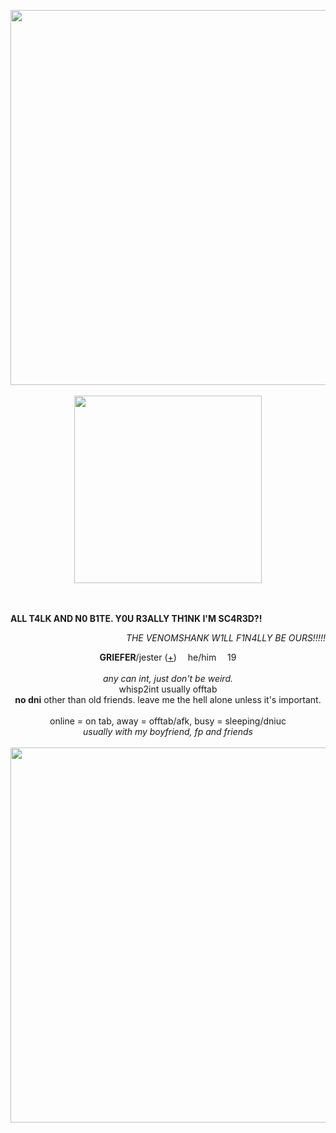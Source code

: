 <p align="center">
  <img src="https://64.media.tumblr.com/62c2542cf419fc3ee4bb67984ce95f68/45011309d13ad8d6-60/s2048x3072/bf9a51882ef2af70f1bba74a074791a74c07721b.pnj" width="600px">
  <br><br> <img src="https://i.postimg.cc/TPmk9G08/ggggggg-Photoroom.png" width="300px">
</p>
<p align="left">
  <br><br> <b>ALL T4LK AND N0 B1TE. Y0U R3ALLY TH1NK I'M SC4R3D?!</b>
  </p>
<p align="right">
  <i>THE VENOMSHANK W1LL F1N4LLY BE OURS!!!!!</i>
</p>
<p align="center">
  <b>GRIEFER</b>/jester (<a href="https://pronouns.cc/@GRIefER">+</a>) <img src="https://64.media.tumblr.com/354c37e5e4c247717f407c006163cd7f/da7239375d11dd69-26/s75x75_c1/2365a1f16a78361ab68ffb2db919152bca3cac10.gifv" width="10px"> he/him <img src="https://64.media.tumblr.com/354c37e5e4c247717f407c006163cd7f/da7239375d11dd69-26/s75x75_c1/2365a1f16a78361ab68ffb2db919152bca3cac10.gifv" width="10px"> 19
  <br><br>
<i>any can int, just don't be weird.</i>
<br>whisp2int usually offtab
<br><b>no dni</b> other than old friends. leave me the hell alone unless it's important.
<br><br>
online = on tab, away = offtab/afk, busy = sleeping/dniuc
<br> <i>usually with my boyfriend, fp and friends</i>
<br>
<br> <img src="https://64.media.tumblr.com/5e156250fe6bc5999b5f6a46d90df41e/45011309d13ad8d6-fc/s2048x3072/1142404b8a5bfdd1b2097d9dc64290fe04e7c9d2.pnj" width="600px">
</p>
